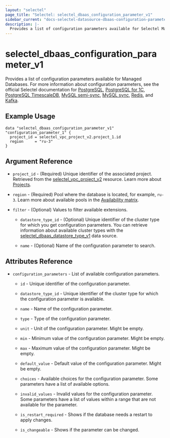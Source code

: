 ```yaml
---
layout: "selectel"
page_title: "Selectel: selectel_dbaas_configuration_parameter_v1"
sidebar_current: "docs-selectel-datasource-dbaas-configuration-parameter-v1"
description: |-
  Provides a list of configuration parameters available for Selectel Managed Databases.
---
```


# selectel\_dbaas\_configuration_parameter_v1

Provides a list of configuration parameters available for Managed Databases. For more information about configuration parameters, see the official Selectel documentation for [PostgreSQL](https://docs.selectel.ru/en/cloud/managed-databases/postgresql/settings/), [PostgreSQL for 1C](https://docs.selectel.ru/en/cloud/managed-databases/postgresql-for-1c/settings-1c/), [PostgreSQL TimescaleDB](https://docs.selectel.ru/en/cloud/managed-databases/timescaledb/settings/), [MySQL semi-sync](https://docs.selectel.ru/en/cloud/managed-databases/mysql-semi-sync/settings/), [MySQL sync](https://docs.selectel.ru/en/cloud/managed-databases/mysql-sync/settings/), [Redis](https://docs.selectel.ru/en/cloud/managed-databases/redis/eviction-policy/), and [Kafka](https://docs.selectel.ru/en/cloud/managed-databases/kafka/settings/).

## Example Usage

```hcl
data "selectel_dbaas_configuration_parameter_v1" "configuration_parameter_1" {
  project_id = selectel_vpc_project_v2.project_1.id
  region     = "ru-3"
}
```

## Argument Reference

* `project_id` - (Required) Unique identifier of the associated project. Retrieved from the [selectel_vpc_project_v2](https://registry.terraform.io/providers/selectel/selectel/latest/docs/resources/vpc_project_v2) resource. Learn more about [Projects](https://docs.selectel.ru/en/control-panel-actions/projects/about-projects/).

* `region` - (Required) Pool where the database is located, for example, `ru-3`. Learn more about available pools in the [Availability matrix](https://docs.selectel.ru/en/control-panel-actions/availability-matrix/#managed-databases).

* `filter` - (Optional) Values to filter available extensions.

  * `datastore_type_id` - (Optional) Unique identifier of the cluster type for which you get configuration parameters.  You can retrieve information about available cluster types with the [selectel_dbaas_datastore_type_v1](https://registry.terraform.io/providers/selectel/selectel/latest/docs/data-sources/dbaas_datastore_type_v1) data source.

  * `name` - (Optional) Name of the configuration parameter to search.

## Attributes Reference

* `configuration_parameters` - List of available configuration parameters.

  * `id` - Unique identifier of the configuration parameter.

  * `datastore_type_id` - Unique identifier of the cluster type for which the configuration parameter is available.

  * `name` - Name of the configuration parameter.

  * `type` - Type of the configuration parameter.

  * `unit` - Unit of the configuration parameter. Might be empty.

  * `min` - Minimum value of the configuration parameter. Might be empty.

  * `max` - Maximum value of the configuration parameter. Might be empty.

  * `default_value` - Default value of the configuration parameter. Might be empty.

  * `choices` - Available choices for the configuration parameter. Some parameters have a list of available options.

  * `invalid_values` - Invalid values for the configuration parameter.
  Some parameters have a list of values within a range that are not available for the parameter.

  * `is_restart_required` - Shows if the database needs a restart to apply changes.

  * `is_changeable` - Shows if the parameter can be changed.
  